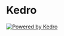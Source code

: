 # Kedro

[![Powered by Kedro](https://img.shields.io/badge/powered_by-kedro-ffc900?logo=kedro)](https://kedro.org)
